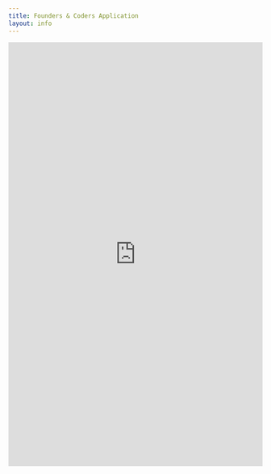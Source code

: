 ```yaml
---
title: Founders & Coders Application 
layout: info
---
```


<iframe src="https://docs.google.com/forms/d/1cdEKfP1gqfJh_JbE1szqpNDLm3kpRRfyp6n1IV5OKG8/viewform?embedded=true" width="100%" height="840" frameborder="0" marginheight="0" marginwidth="0">Loading&amp;#8230;</iframe>